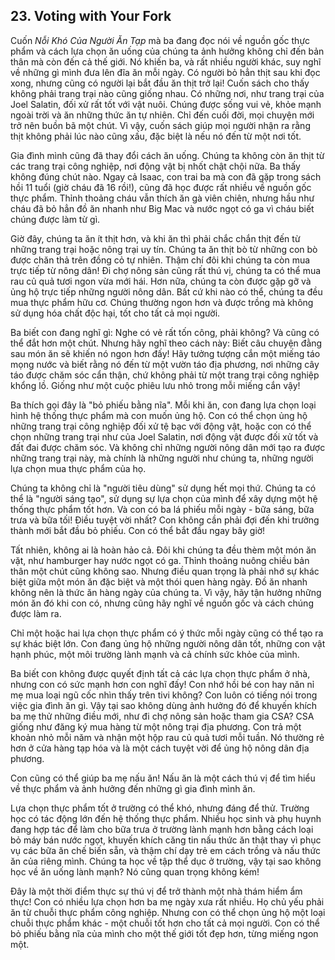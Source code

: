 ## 23. Voting with Your Fork

Cuốn *Nỗi Khó Của Người Ăn Tạp* mà ba đang đọc nói về nguồn gốc thực phẩm và cách lựa chọn ăn uống của chúng ta ảnh hưởng không chỉ đến bản thân mà còn đến cả thế giới.  Nó khiến ba, và rất nhiều người khác, suy nghĩ về những gì mình đưa lên đĩa ăn mỗi ngày. Có người bỏ hẳn thịt sau khi đọc xong, nhưng cũng có người lại bắt đầu ăn thịt trở lại! Cuốn sách cho thấy không phải trang trại nào cũng giống nhau. Có những nơi, như trang trại của Joel Salatin, đối xử rất tốt với vật nuôi. Chúng được sống vui vẻ, khỏe mạnh ngoài trời và ăn những thức ăn tự nhiên. Chỉ đến cuối đời, mọi chuyện mới trở nên buồn bã một chút. Vì vậy, cuốn sách giúp mọi người nhận ra rằng thịt không phải lúc nào cũng xấu, đặc biệt là nếu nó đến từ một nơi tốt.

Gia đình mình cũng đã thay đổi cách ăn uống.  Chúng ta không còn ăn thịt từ các trang trại công nghiệp, nơi động vật bị nhốt chật chội nữa.  Ba thấy không đúng chút nào. Ngay cả Isaac, con trai ba mà con đã gặp trong sách hồi 11 tuổi (giờ cháu đã 16 rồi!), cũng đã học được rất nhiều về nguồn gốc thực phẩm. Thỉnh thoảng cháu vẫn thích ăn gà viên chiên, nhưng hầu như cháu đã bỏ hẳn đồ ăn nhanh như Big Mac và nước ngọt có ga vì cháu biết chúng được làm từ gì.

Giờ đây, chúng ta ăn ít thịt hơn, và khi ăn thì phải chắc chắn thịt đến từ những trang trại hoặc nông trại uy tín. Chúng ta ăn thịt bò từ những con bò được chăn thả trên đồng cỏ tự nhiên.  Thậm chí đôi khi chúng ta còn mua trực tiếp từ nông dân! Đi chợ nông sản cũng rất thú vị, chúng ta có thể mua rau củ quả tươi ngon vừa mới hái. Hơn nữa, chúng ta còn được gặp gỡ và ủng hộ trực tiếp những người nông dân.  Bất cứ khi nào có thể, chúng ta đều mua thực phẩm hữu cơ. Chúng thường ngon hơn và được trồng mà không sử dụng hóa chất độc hại, tốt cho tất cả mọi người.

Ba biết con đang nghĩ gì: Nghe có vẻ rất tốn công, phải không?  Và cũng có thể đắt hơn một chút. Nhưng hãy nghĩ theo cách này: Biết câu chuyện đằng sau món ăn sẽ khiến nó ngon hơn đấy! Hãy tưởng tượng cắn một miếng táo mọng nước và biết rằng nó đến từ một vườn táo địa phương, nơi những cây táo được chăm sóc cẩn thận, chứ không phải từ một trang trại công nghiệp khổng lồ.  Giống như một cuộc phiêu lưu nhỏ trong mỗi miếng cắn vậy!

Ba thích gọi đây là "bỏ phiếu bằng nĩa". Mỗi khi ăn, con đang lựa chọn loại hình hệ thống thực phẩm mà con muốn ủng hộ. Con có thể chọn ủng hộ những trang trại công nghiệp đối xử tệ bạc với động vật, hoặc con có thể chọn những trang trại như của Joel Salatin, nơi động vật được đối xử tốt và đất đai được chăm sóc.  Và không chỉ những người nông dân mới tạo ra được những trang trại này, mà chính là những người như chúng ta, những người lựa chọn mua thực phẩm của họ.

Chúng ta không chỉ là "người tiêu dùng" sử dụng hết mọi thứ.  Chúng ta có thể là "người sáng tạo", sử dụng sự lựa chọn của mình để xây dựng một hệ thống thực phẩm tốt hơn.  Và con có ba lá phiếu mỗi ngày - bữa sáng, bữa trưa và bữa tối!  Điều tuyệt vời nhất? Con không cần phải đợi đến khi trưởng thành mới bắt đầu bỏ phiếu.  Con có thể bắt đầu ngay bây giờ!

Tất nhiên, không ai là hoàn hảo cả. Đôi khi chúng ta đều thèm một món ăn vặt, như hamburger hay nước ngọt có ga. Thỉnh thoảng nuông chiều bản thân một chút cũng không sao.  Nhưng điều quan trọng là phải nhớ sự khác biệt giữa một món ăn đặc biệt và một thói quen hàng ngày. Đồ ăn nhanh không nên là thức ăn hàng ngày của chúng ta. Vì vậy, hãy tận hưởng những món ăn đó khi con có, nhưng cũng hãy nghĩ về nguồn gốc và cách chúng được làm ra.

Chỉ một hoặc hai lựa chọn thực phẩm có ý thức mỗi ngày cũng có thể tạo ra sự khác biệt lớn. Con đang ủng hộ những người nông dân tốt, những con vật hạnh phúc, một môi trường lành mạnh và cả chính sức khỏe của mình.

Ba biết con không được quyết định tất cả các lựa chọn thực phẩm ở nhà, nhưng con có sức mạnh hơn con nghĩ đấy!  Con nhớ hồi bé con hay năn nỉ mẹ mua loại ngũ cốc nhìn thấy trên tivi không? Con luôn có tiếng nói trong việc gia đình ăn gì.  Vậy tại sao không dùng ảnh hưởng đó để khuyến khích ba mẹ thử những điều mới, như đi chợ nông sản hoặc tham gia CSA? CSA giống như đăng ký mua hàng từ một nông trại địa phương. Con trả một khoản nhỏ mỗi năm và nhận một hộp rau củ quả tươi mỗi tuần. Nó thường rẻ hơn ở cửa hàng tạp hóa và là một cách tuyệt vời để ủng hộ nông dân địa phương.

Con cũng có thể giúp ba mẹ nấu ăn! Nấu ăn là một cách thú vị để tìm hiểu về thực phẩm và ảnh hưởng đến những gì gia đình mình ăn.

Lựa chọn thực phẩm tốt ở trường có thể khó, nhưng đáng để thử. Trường học có tác động lớn đến hệ thống thực phẩm. Nhiều học sinh và phụ huynh đang hợp tác để làm cho bữa trưa ở trường lành mạnh hơn bằng cách loại bỏ máy bán nước ngọt, khuyến khích căng tin nấu thức ăn thật thay vì phục vụ các bữa ăn chế biến sẵn, và thậm chí dạy trẻ em cách trồng và nấu thức ăn của riêng mình. Chúng ta học về tập thể dục ở trường, vậy tại sao không học về ăn uống lành mạnh?  Nó cũng quan trọng không kém!

Đây là một thời điểm thực sự thú vị để trở thành một nhà thám hiểm ẩm thực! Con có nhiều lựa chọn hơn ba mẹ ngày xưa rất nhiều. Họ chủ yếu phải ăn từ chuỗi thực phẩm công nghiệp. Nhưng con có thể chọn ủng hộ một loại chuỗi thực phẩm khác - một chuỗi tốt hơn cho tất cả mọi người. Con có thể bỏ phiếu bằng nĩa của mình cho một thế giới tốt đẹp hơn, từng miếng ngon một.
